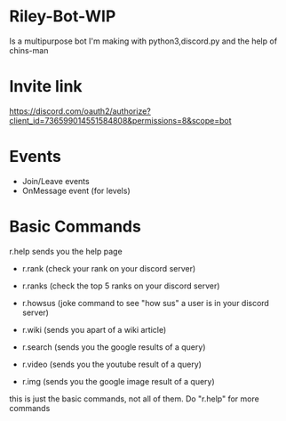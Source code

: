 # Riley-Bot-WIP
Is a multipurpose bot I'm making with python3,discord.py and the help of chins-man

# Invite link
  https://discord.com/oauth2/authorize?client_id=736599014551584808&permissions=8&scope=bot
# Events
- Join/Leave events
- OnMessage event (for levels)

# Basic Commands
r.help sends you the help page 

- r.rank (check your rank on your discord server)

- r.ranks (check the top 5 ranks on your discord server)

- r.howsus <mention> (joke command to see "how sus" a user is in your discord server)
  
- r.wiki <topic> (sends you apart of a wiki article)
  
- r.search <query> (sends you the google results of a query)
  
- r.video <query> (sends you the youtube result of a query)
  
- r.img <query> (sends you the google image result of a query)
  
 this is just the basic commands, not all of them. Do "r.help" for more commands
